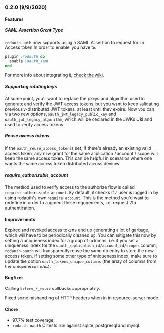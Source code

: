 ### 0.2.0 (9/9/2020)

#### Features

##### SAML Assertion Grant Type

`rodauth-auth` now supports using a SAML Assertion to request for an Access token.In order to enable, you have to:

```ruby
plugin :rodauth do
  enable :oauth_saml
end
```

For more info about integrating it, [check the wiki](https://gitlab.com/os85/rodauth-oauth/-/wikis/SAML-Assertion-Access-Tokens).

##### Supporting rotating keys

At some point, you'll want to replace the pkeys and algorithm used to generate and verify the JWT access tokens, but you want to keep validating previously-distributed JWT tokens, at least until they expire. Now you can, via two new options, `oauth_jwt_legacy_public_key` and `oauth_jwt_legacy_algorithm`, which will be declared in the JWKs URI and used to verify access tokens.


##### Reuse access tokens

If the `oauth_reuse_access_token` is set, if there's already an existing valid access token, any new grant for the same application / account / scope will keep the same access token. This can be helpful in scenarios where one wants the same access token distributed across devices.

##### require_authorizable_account

The method used to verify access to the authorize flow is called `require_authorizable_account`. By default, it checks if a user is logged in by using rodauth's own `require_account`. This is the method you'd want to redefine in order to augment these requirements, i.e. request 2fa authentication.

#### Improvements

Expired and revoked access tokens end up generating a lot of garbage, which will have to be periodically cleaned up. You can mitigate this now by setting a uniqueness index for a group of columns, i.e. if you set a uniqueness index for the `oauth_application_id/account_id/scopes` column, `rodauth-oauth` will transparently reuse the same db entry to store the new access token. If setting some other type of uniqueness index, make sure to update the option `oauth_tokens_unique_columns` (the array of columns from the uniqueness index).

#### Bugfixes

Calling `before_*_route` callbacks appropriately.

Fixed some mishandling of HTTP headers when in in resource-server mode.

#### Chore

* 97.7% test coverage;
* `rodauth-oauth` CI tests run against sqlite, postgresql and mysql.
